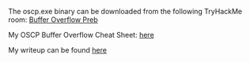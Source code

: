 The oscp.exe binary can be downloaded from the following TryHackMe room: [Buffer Overflow Preb](https://tryhackme.com/room/bufferoverflowprep)

My OSCP Buffer Overflow Cheat Sheet: [here](https://nop-blog.tech/oscp/bof-cheatsheet)

My writeup can be found [here](https://nop-blog.tech/tryhackme/bof-prep/)
